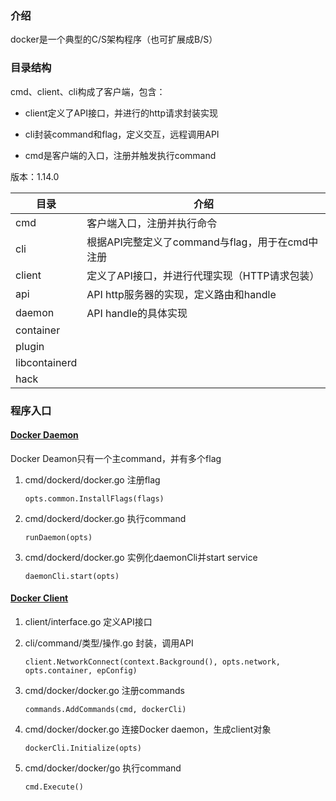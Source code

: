 ### 介绍

docker是一个典型的C/S架构程序（也可扩展成B/S）

### 目录结构

cmd、client、cli构成了客户端，包含：

* client定义了API接口，并进行的http请求封装实现


* cli封装command和flag，定义交互，远程调用API
* cmd是客户端的入口，注册并触发执行command

版本：1.14.0

| 目录            | 介绍                               |
| ------------- | -------------------------------- |
| cmd           | 客户端入口，注册并执行命令                    |
| cli           | 根据API完整定义了command与flag，用于在cmd中注册 |
| client        | 定义了API接口，并进行代理实现（HTTP请求包装）       |
| api           | API http服务器的实现，定义路由和handle       |
| daemon        | API handle的具体实现                  |
| container     |                                  |
| plugin        |                                  |
| libcontainerd |                                  |
| hack          |                                  |

### 程序入口

#### [Docker Daemon](https://github.com/pengqinglan/note/blob/master/docker/DockerDaemon.md)

Docker Deamon只有一个主command，并有多个flag

1. cmd/dockerd/docker.go 注册flag

   ```
   opts.common.InstallFlags(flags)
   ```

2. cmd/dockerd/docker.go 执行command

   ```
   runDaemon(opts)
   ```

3. cmd/dockerd/docker.go 实例化daemonCli并start service

   ```
   daemonCli.start(opts)
   ```

#### [Docker Client](https://github.com/pengqinglan/note/blob/master/docker/DockerClient.md)

1. client/interface.go 定义API接口

2. cli/command/类型/操作.go 封装，调用API

   ```
   client.NetworkConnect(context.Background(), opts.network, opts.container, epConfig)
   ```


3. cmd/docker/docker.go 注册commands

   ```
   commands.AddCommands(cmd, dockerCli)
   ```

4. cmd/docker/docker.go 连接Docker daemon，生成client对象

   ```
   dockerCli.Initialize(opts)
   ```

5. cmd/docker/docker/go 执行command

   ```
   cmd.Execute()
   ```
